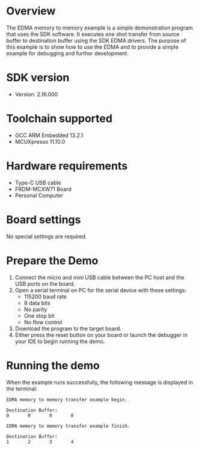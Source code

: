 Overview
========
The EDMA memory to memory example is a simple demonstration program that uses the SDK software.
It executes one shot transfer from source buffer to destination buffer using the SDK EDMA drivers.
The purpose of this example is to show how to use the EDMA and to provide a simple example for
debugging and further development.

SDK version
===========
- Version: 2.16.000

Toolchain supported
===================
- GCC ARM Embedded  13.2.1
- MCUXpresso  11.10.0

Hardware requirements
=====================
- Type-C USB cable
- FRDM-MCXW71 Board
- Personal Computer

Board settings
==============
No special settings are required.

Prepare the Demo
================
1. Connect the micro and mini USB cable between the PC host and the USB ports on the board.
2. Open a serial terminal on PC for the serial device with these settings:
    - 115200 baud rate
    - 8 data bits
    - No parity
    - One stop bit
    - No flow control
3. Download the program to the target board.
4. Either press the reset button on your board or launch the debugger in your IDE to begin running
   the demo.

Running the demo
================
When the example runs successfully, the following message is displayed in the terminal:
~~~~~~~~~~~~~~~~~~~~~
EDMA memory to memory transfer example begin.

Destination Buffer:
0       0       0       0

EDMA memory to memory transfer example finish.

Destination Buffer:
1       2       3       4
~~~~~~~~~~~~~~~~~~~~~

